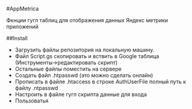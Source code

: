 #AppMetrica

Фкнции гугл таблиц для отображения данных Яндекс метрики приложений

##Install

- Загрузить файлы репозитория на локальную машину.
- Файл Script.gs скопировать и вствить в Google таблица (Инструменты->редактировать скрипт)
- Остальные файлы поместить на сервере
- Создать файл .htpasswd (это можно сделать онлайн)
- Прописать в файле .htaccess в строке AuthUserFile полный путь к файлу .ntpasswd
- Настроить в файле гугл скрипта данные для входа
- Пользоватья

